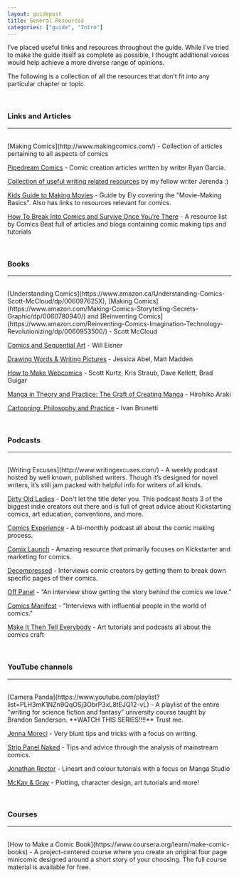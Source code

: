 ```yaml
---
layout: guidepost
title: General Resources
categories: ["guide", "Intro"]
---
```


I’ve placed useful links and resources throughout the guide. While I’ve tried to make the guide itself as complete as possible, I thought additional voices would help achieve a more diverse range of opinions.

The following is a collection of all the resources that don’t fit into any particular chapter or topic.

<br>

### Links and Articles

<hr><br>
[Making Comics](http://www.makingcomics.com/) - Collection of articles pertaining to all aspects of comics

[Pipedream Comics](http://pipedreamcomics.co.uk/category/opinion/the-garcia-method-how-to-write-a-digital-comic) - Comic creation articles written by writer Ryan Garcia. 

[Collection of useful writing related resources](https://docs.google.com/document/d/1vdcXNZa0nKHQafsXRi3yXnU8eyrOA62bXlGfL2ThXJw) by my fellow writer Jerenda :)

[Kids Guide to Making Movies](https://seatup.com/blog/kids-guide-to-making-movies) - Guide by Ely covering the "Movie-Making Basics". Also has links to resources relevant for comics.

[How To Break Into Comics and Survive Once You’re There](http://www.comicsbeat.com/resources/information-on-how-to-get-into-comics-and-survive-once-youre-there/) - A resource list by Comics Beat full of articles and blogs containing comic making tips and tutorials

<br>

### Books

<hr><br>
[Understanding Comics](https://www.amazon.ca/Understanding-Comics-Scott-McCloud/dp/006097625X), [Making Comics](https://www.amazon.com/Making-Comics-Storytelling-Secrets-Graphic/dp/0060780940/) and [Reinventing Comics](https://www.amazon.com/Reinventing-Comics-Imagination-Technology-Revolutionizing/dp/0060953500/) - Scott McCloud

[Comics and Sequential Art](https://www.amazon.ca/Comics-Sequential-Art-Will-Eisner/dp/0393331261) - Will Eisner

[Drawing Words & Writing Pictures](https://www.amazon.ca/Drawing-Words-Writing-Pictures-Graphic/dp/1596431318) - Jessica Abel, Matt Madden

[How to Make Webcomics](https://www.amazon.com/How-Make-Webcomics-Scott-Kurtz/dp/158240870X) - Scott Kurtz, Kris Straub, Dave Kellett, Brad Guigar

[Manga in Theory and Practice: The Craft of Creating Manga](https://www.amazon.com/Manga-Theory-Practice-Craft-Creating/dp/1421594072) - Hirohiko Araki

[Cartooning: Philosophy and Practice](https://www.amazon.com/Cartooning-Philosophy-Practice-Ivan-Brunetti/dp/0300170998) - Ivan Brunetti

<br>

### Podcasts

<hr><br>
[Writing Excuses](http://www.writingexcuses.com/) - A weekly podcast hosted by well known, published writers. Though it’s designed for novel writers, it’s still jam packed with helpful info for writers of all kinds.

[Dirty Old Ladies](dirtyoldladies.tumblr.com/) - Don't let the title deter you. This podcast hosts 3 of the biggest indie creators out there and is full of great advice about Kickstarting comics, art education, conventions, and more.

[Comics Experience](http://www.comicsexperience.com/podcast/) - A bi-monthly podcast all about the comic making process.

[Comix Launch](http://www.comixlaunch.com/) - Amazing resource that primarily focuses on Kickstarter and marketing for comics.

[Decompressed](http://decompressed.libsyn.com/) - Interviews comic creators by getting them to break down specific pages of their comics.

[Off Panel](http://sktchd.libsyn.com/) - “An interview show getting the story behind the comics we love.”

[Comics Manifest](http://comicsmanifest.com/) - "Interviews with influential people in the world of comics."

[Make It Then Tell Everybody](http://makeitthentelleverybody.com/) - Art tutorials and podcasts all about the comics craft

<br>

### YouTube channels

<hr><br>
[Camera Panda](https://www.youtube.com/playlist?list=PLH3mK1NZn9QqOSj3ObrP3xL8tEJQ12-vL) - A playlist of the entire “writing for science fiction and fantasy” university course taught by Brandon Sanderson. **WATCH THIS SERIES!!!!** Trust me.

[Jenna Moreci](https://www.youtube.com/channel/UCS_fcv9kBpDN4WWrfcbCrgw/videos) - Very blunt tips and tricks with a focus on writing.

[Strip Panel Naked](https://www.youtube.com/channel/UCYJAToPH5GSGShP7Yoc3jsA/featured) - Tips and advice through the analysis of mainstream comics. 

[Jonathan Rector](https://www.youtube.com/channel/UCIwM7XnDFaw33oEWN0iZCmw) - Lineart and colour tutorials with a focus on Manga Studio

[McKay & Gray](https://www.youtube.com/user/Darkenedavo/videos) - Plotting, character design, art tutorials and more!

<br>

### Courses

<hr><br>
[How to Make a Comic Book](https://www.coursera.org/learn/make-comic-books) - A project-centered course where you create an original four page minicomic designed around a short story of your choosing. The full course material is available for free.